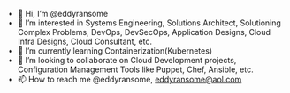 - 👋 Hi, I’m @eddyransome
- 👀 I’m interested in Systems Engineering, Solutions Architect, Solutioning Complex Problems, DevOps, DevSecOps, Application Designs, Cloud Infra Designs, Cloud Consultant, etc.
- 🌱 I’m currently learning Containerization(Kubernetes)
- 💞️ I’m looking to collaborate on Cloud Development projects, Configuration Management Tools like Puppet, Chef, Ansible, etc.
- 📫 How to reach me @eddyransome, eddyransome@aol.com

<!---
eddyransome/eddyransome is a ✨ special ✨ repository because its `README.md` (this file) appears on your GitHub profile.
You can click the Preview link to take a look at your changes.
--->
